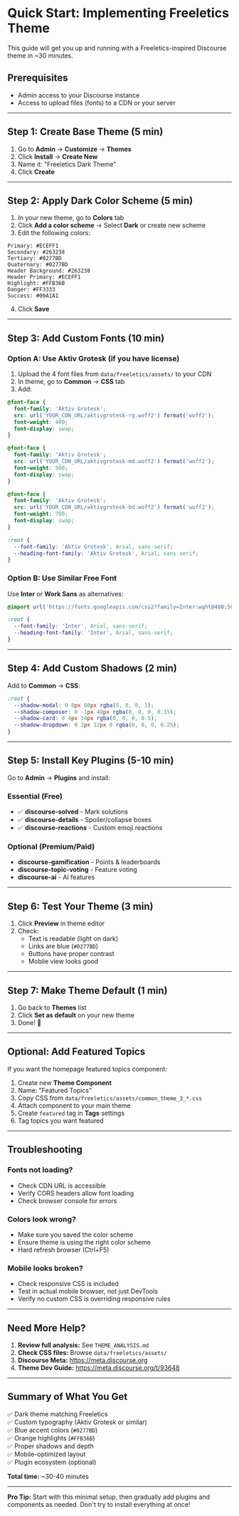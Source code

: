 # Quick Start: Implementing Freeletics Theme

This guide will get you up and running with a Freeletics-inspired Discourse theme in ~30 minutes.

## Prerequisites
- Admin access to your Discourse instance
- Access to upload files (fonts) to a CDN or your server

---

## Step 1: Create Base Theme (5 min)

1. Go to **Admin** → **Customize** → **Themes**
2. Click **Install** → **Create New**
3. Name it: "Freeletics Dark Theme"
4. Click **Create**

---

## Step 2: Apply Dark Color Scheme (5 min)

1. In your new theme, go to **Colors** tab
2. Click **Add a color scheme** → Select **Dark** or create new scheme
3. Edit the following colors:

```
Primary: #ECEFF1
Secondary: #263238
Tertiary: #0277BD
Quaternary: #0277BD
Header Background: #263238
Header Primary: #ECEFF1
Highlight: #FFB36B
Danger: #FF3333
Success: #00A1A1
```

4. Click **Save**

---

## Step 3: Add Custom Fonts (10 min)

### Option A: Use Aktiv Grotesk (if you have license)
1. Upload the 4 font files from `data/freeletics/assets/` to your CDN
2. In theme, go to **Common** → **CSS** tab
3. Add:

```css
@font-face {
  font-family: 'Aktiv Grotesk';
  src: url('YOUR_CDN_URL/aktivgrotesk-rg.woff2') format('woff2');
  font-weight: 400;
  font-display: swap;
}

@font-face {
  font-family: 'Aktiv Grotesk';
  src: url('YOUR_CDN_URL/aktivgrotesk-md.woff2') format('woff2');
  font-weight: 500;
  font-display: swap;
}

@font-face {
  font-family: 'Aktiv Grotesk';
  src: url('YOUR_CDN_URL/aktivgrotesk-bd.woff2') format('woff2');
  font-weight: 700;
  font-display: swap;
}

:root {
  --font-family: 'Aktiv Grotesk', Arial, sans-serif;
  --heading-font-family: 'Aktiv Grotesk', Arial, sans-serif;
}
```

### Option B: Use Similar Free Font
Use **Inter** or **Work Sans** as alternatives:

```css
@import url('https://fonts.googleapis.com/css2?family=Inter:wght@400;500;700&display=swap');

:root {
  --font-family: 'Inter', Arial, sans-serif;
  --heading-font-family: 'Inter', Arial, sans-serif;
}
```

---

## Step 4: Add Custom Shadows (2 min)

Add to **Common** → **CSS**:

```css
:root {
  --shadow-modal: 0 8px 60px rgba(0, 0, 0, 1);
  --shadow-composer: 0 -1px 40px rgba(0, 0, 0, 0.35);
  --shadow-card: 0 4px 14px rgba(0, 0, 0, 0.5);
  --shadow-dropdown: 0 2px 12px 0 rgba(0, 0, 0, 0.25);
}
```

---

## Step 5: Install Key Plugins (5-10 min)

Go to **Admin** → **Plugins** and install:

### Essential (Free)
- ✅ **discourse-solved** - Mark solutions
- ✅ **discourse-details** - Spoiler/collapse boxes
- ✅ **discourse-reactions** - Custom emoji reactions

### Optional (Premium/Paid)
- **discourse-gamification** - Points & leaderboards
- **discourse-topic-voting** - Feature voting
- **discourse-ai** - AI features

---

## Step 6: Test Your Theme (3 min)

1. Click **Preview** in theme editor
2. Check:
   - Text is readable (light on dark)
   - Links are blue (`#0277BD`)
   - Buttons have proper contrast
   - Mobile view looks good

---

## Step 7: Make Theme Default (1 min)

1. Go back to **Themes** list
2. Click **Set as default** on your new theme
3. Done! 🎉

---

## Optional: Add Featured Topics

If you want the homepage featured topics component:

1. Create new **Theme Component**
2. Name: "Featured Topics"
3. Copy CSS from `data/freeletics/assets/common_theme_3_*.css`
4. Attach component to your main theme
5. Create `featured` tag in **Tags** settings
6. Tag topics you want featured

---

## Troubleshooting

### Fonts not loading?
- Check CDN URL is accessible
- Verify CORS headers allow font loading
- Check browser console for errors

### Colors look wrong?
- Make sure you saved the color scheme
- Ensure theme is using the right color scheme
- Hard refresh browser (Ctrl+F5)

### Mobile looks broken?
- Check responsive CSS is included
- Test in actual mobile browser, not just DevTools
- Verify no custom CSS is overriding responsive rules

---

## Need More Help?

1. **Review full analysis:** See `THEME_ANALYSIS.md`
2. **Check CSS files:** Browse `data/freeletics/assets/`
3. **Discourse Meta:** https://meta.discourse.org
4. **Theme Dev Guide:** https://meta.discourse.org/t/93648

---

## Summary of What You Get

✅ Dark theme matching Freeletics  
✅ Custom typography (Aktiv Grotesk or similar)  
✅ Blue accent colors (`#0277BD`)  
✅ Orange highlights (`#FFB36B`)  
✅ Proper shadows and depth  
✅ Mobile-optimized layout  
✅ Plugin ecosystem (optional)  

**Total time:** ~30-40 minutes

---

**Pro Tip:** Start with this minimal setup, then gradually add plugins and components as needed. Don't try to install everything at once!
